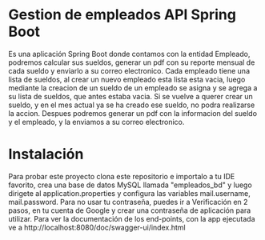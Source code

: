 # Gestion de empleados API Spring Boot
Es una aplicación Spring Boot donde contamos con la entidad Empleado, podremos calcular sus sueldos, generar un pdf con su reporte mensual de cada sueldo y enviarlo a su correo electronico.
Cada empleado tiene una lista de sueldos, al crear un nuevo empleado esta lista esta vacia, luego mediante la creacion de un sueldo de un empleado se asigna y se agrega a su lista de sueldos, que antes estaba vacia.
Si se vuelve a querer crear un sueldo, y en el mes actual ya se ha creado ese sueldo, no podra realizarse la accion. 
Despues podremos generar un pdf con la informacion del sueldo y el empleado, y la enviamos a su correo electronico.

# Instalación
Para probar este proyecto clona este repositorio e importalo a tu IDE favorito, crea una base de datos MySQL llamada "empleados_bd" y luego dirigete al application.properties
y configura las variables mail.username, mail.password. Para no usar tu contraseña, puedes ir a Verificación en 2 pasos, en tu cuenta de Google y crear una contraseña de aplicación 
para utilizar.
Para ver la documentación de los end-points, con la app ejecutada ve a http://localhost:8080/doc/swagger-ui/index.html

